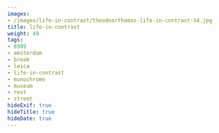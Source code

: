 ```yaml
---
images:
- /images/life-in-contrast/theodoorthomas-life-in-contrast-54.jpg
title: life-in-contrast
weight: 49
tags:
- 8989
- amsterdam
- break
- leica
- life-in-contrast
- monochrome
- museum
- rest
- street
hideExif: true
hideTitle: true
hideDate: true
---
```


